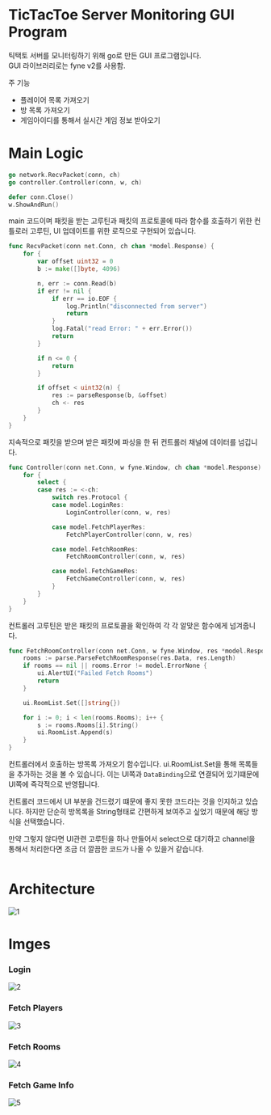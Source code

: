 # TicTacToe Server Monitoring GUI Program 
틱택토 서버를 모니터링하기 위해 go로 만든 GUI 프로그램입니다.   
GUI 라이브러리로는 fyne v2를 사용함.  

주 기능   
- 플레이어 목록 가져오기 
- 방 목록 가져오기 
- 게임아이디를 통해서 실시간 게임 정보 받아오기 

# Main Logic
```go
go network.RecvPacket(conn, ch)
go controller.Controller(conn, w, ch)

defer conn.Close()
w.ShowAndRun()
```
main 코드이며 패킷을 받는 고루틴과 패킷의 프로토콜에 따라 함수를 호출하기 위한 컨틀로러 고루틴, UI 업데이트를 위한 로직으로 구현되어 있습니다.

```go
func RecvPacket(conn net.Conn, ch chan *model.Response) {
	for {
		var offset uint32 = 0
		b := make([]byte, 4096)

		n, err := conn.Read(b)
		if err != nil {
			if err == io.EOF {
				log.Println("disconnected from server")
				return
			}
			log.Fatal("read Error: " + err.Error())
			return
		}

		if n <= 0 {
			return
		}

		if offset < uint32(n) {
			res := parseResponse(b, &offset)
			ch <- res
		}
	}
}
```
지속적으로 패킷을 받으며 받은 패킷에 파싱을 한 뒤 컨트롤러 채널에 데이터를 넘깁니다.

```go
func Controller(conn net.Conn, w fyne.Window, ch chan *model.Response) {
	for {
		select {
		case res := <-ch:
			switch res.Protocol {
			case model.LoginRes:
				LoginController(conn, w, res)

			case model.FetchPlayerRes:
				FetchPlayerController(conn, w, res)

			case model.FetchRoomRes:
				FetchRoomController(conn, w, res)

			case model.FetchGameRes:
				FetchGameController(conn, w, res)
			}
		}
	}
}
```
컨트롤러 고루틴은 받은 패킷의 프로토콜을 확인하여 각 각 알맞은 함수에게 넘겨줍니다. 

```go
func FetchRoomController(conn net.Conn, w fyne.Window, res *model.Response) {
	rooms := parse.ParseFetchRoomResponse(res.Data, res.Length)
	if rooms == nil || rooms.Error != model.ErrorNone {
		ui.AlertUI("Failed Fetch Rooms")
		return
	}

	ui.RoomList.Set([]string{})

	for i := 0; i < len(rooms.Rooms); i++ {
		s := rooms.Rooms[i].String()
		ui.RoomList.Append(s)
	}
}
```
컨트롤러에서 호출하는 방목록 가져오기 함수입니다. ui.RoomList.Set을 통해 목록들을 추가하는 것을 볼 수 있습니다. 이는 UI쪽과 `DataBinding`으로 연결되어 있기떄문에 UI쪽에 즉각적으로 반영됩니다.

컨트롤러 코드에서 UI 부분을 건드렸기 떄문에 좋지 못한 코드라는 것을 인지하고 있습니다. 하지만 단순히 방목록을 String형태로 간편하게 보여주고 싶었기 때문에 해당 방식을 선택했습니다. 

만약 그렇지 않다면 UI관련 고루틴을 하나 만들어서 select으로 대기하고 channel을 통해서 처리한다면 조금 더 깔끔한 코드가 나올 수 있을거 같습니다.

```go

```


# Architecture 
![1](./images/architecture.jpg)

# Imges 
### Login
![2](./images/login.png)
### Fetch Players
![3](./images/players.png)
### Fetch Rooms
![4](./images/rooms.png)
### Fetch Game Info
![5](./images/game.png)